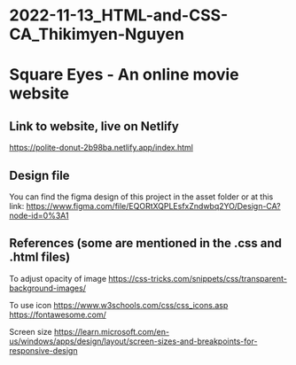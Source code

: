 # 2022-11-13_HTML-and-CSS-CA_Thikimyen-Nguyen
# Square Eyes - An online movie website

## Link to website, live on Netlify

https://polite-donut-2b98ba.netlify.app/index.html

## Design file
You can find the figma design of this project in the asset folder or at this link:
https://www.figma.com/file/EQORtXQPLEsfxZndwbq2YO/Design-CA?node-id=0%3A1

## References (some are mentioned in the .css and .html files)

To adjust opacity of image
https://css-tricks.com/snippets/css/transparent-background-images/

To use icon
https://www.w3schools.com/css/css_icons.asp
https://fontawesome.com/

Screen size
https://learn.microsoft.com/en-us/windows/apps/design/layout/screen-sizes-and-breakpoints-for-responsive-design



